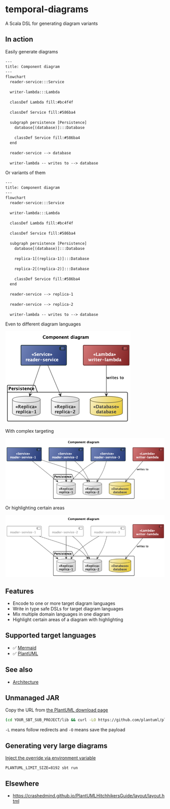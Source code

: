 # temporal-diagrams
A Scala DSL for generating diagram variants

## In action

Easily generate diagrams

```mermaid
---
title: Component diagram
---
flowchart
  reader-service:::Service

  writer-lambda:::Lambda

  classDef Lambda fill:#bc4f4f

  classDef Service fill:#586ba4

  subgraph persistence [Persistence]
    database[(database)]:::Database

    classDef Service fill:#586ba4
  end

  reader-service --> database

  writer-lambda -- writes to --> database
```

Or variants of them

```mermaid
---
title: Component diagram
---
flowchart
  reader-service:::Service

  writer-lambda:::Lambda

  classDef Lambda fill:#bc4f4f

  classDef Service fill:#586ba4

  subgraph persistence [Persistence]
    database[(database)]:::Database

    replica-1[(replica-1)]:::Database

    replica-2[(replica-2)]:::Database

    classDef Service fill:#586ba4
  end

  reader-service --> replica-1

  reader-service --> replica-2

  writer-lambda -- writes to --> database
```

Even to different diagram languages

![](docs/demo-plantuml.png)

With complex targeting

![](docs/demo-plantuml-multiarrows.png)

Or highlighting certain areas

![](docs/demo-plantuml-highlighting.png)

## Features

- Encode to one or more target diagram languages
- Write in type safe DSLs for target diagram languages
- Mix multiple domain languages in one diagram
- Highlight certain areas of a diagram with highlighting

## Supported target languages

- :white_check_mark: [Mermaid](docs/mermaid.md)
- :white_check_mark: [PlantUML](docs/plantuml.md)

## See also

- [Architecture](/docs/architecture.md)

## Unmanaged JAR

Copy the URL from [the PlantUML download page](https://plantuml.com/download)

```bash
(cd YOUR_SBT_SUB_PROJECT/lib && curl -LO https://github.com/plantuml/plantuml/releases/download/v1.2023.13/plantuml-mit-1.2023.13.jar)
```

`-L` means follow redirects and `-O` means save the payload

## Generating very large diagrams

[Inject the override via environment variable](https://plantuml.com/faq)

```
PLANTUML_LIMIT_SIZE=8192 sbt run
```

## Elsewhere

- https://crashedmind.github.io/PlantUMLHitchhikersGuide/layout/layout.html
